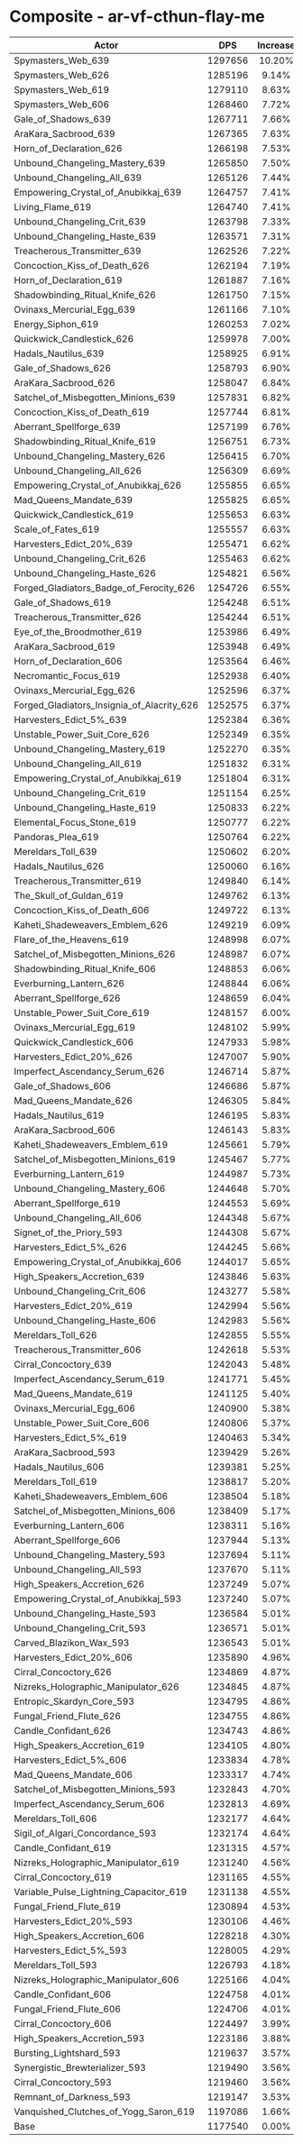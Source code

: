 # Composite - ar-vf-cthun-flay-me
| Actor | DPS | Increase |
|---|:---:|:---:|
|Spymasters_Web_639|1297656|10.20%|
|Spymasters_Web_626|1285196|9.14%|
|Spymasters_Web_619|1279110|8.63%|
|Spymasters_Web_606|1268460|7.72%|
|Gale_of_Shadows_639|1267711|7.66%|
|AraKara_Sacbrood_639|1267365|7.63%|
|Horn_of_Declaration_626|1266198|7.53%|
|Unbound_Changeling_Mastery_639|1265850|7.50%|
|Unbound_Changeling_All_639|1265126|7.44%|
|Empowering_Crystal_of_Anubikkaj_639|1264757|7.41%|
|Living_Flame_619|1264740|7.41%|
|Unbound_Changeling_Crit_639|1263798|7.33%|
|Unbound_Changeling_Haste_639|1263571|7.31%|
|Treacherous_Transmitter_639|1262526|7.22%|
|Concoction_Kiss_of_Death_626|1262194|7.19%|
|Horn_of_Declaration_619|1261887|7.16%|
|Shadowbinding_Ritual_Knife_626|1261750|7.15%|
|Ovinaxs_Mercurial_Egg_639|1261166|7.10%|
|Energy_Siphon_619|1260253|7.02%|
|Quickwick_Candlestick_626|1259978|7.00%|
|Hadals_Nautilus_639|1258925|6.91%|
|Gale_of_Shadows_626|1258793|6.90%|
|AraKara_Sacbrood_626|1258047|6.84%|
|Satchel_of_Misbegotten_Minions_639|1257831|6.82%|
|Concoction_Kiss_of_Death_619|1257744|6.81%|
|Aberrant_Spellforge_639|1257199|6.76%|
|Shadowbinding_Ritual_Knife_619|1256751|6.73%|
|Unbound_Changeling_Mastery_626|1256415|6.70%|
|Unbound_Changeling_All_626|1256309|6.69%|
|Empowering_Crystal_of_Anubikkaj_626|1255855|6.65%|
|Mad_Queens_Mandate_639|1255825|6.65%|
|Quickwick_Candlestick_619|1255653|6.63%|
|Scale_of_Fates_619|1255557|6.63%|
|Harvesters_Edict_20%_639|1255471|6.62%|
|Unbound_Changeling_Crit_626|1255463|6.62%|
|Unbound_Changeling_Haste_626|1254821|6.56%|
|Forged_Gladiators_Badge_of_Ferocity_626|1254726|6.55%|
|Gale_of_Shadows_619|1254248|6.51%|
|Treacherous_Transmitter_626|1254244|6.51%|
|Eye_of_the_Broodmother_619|1253986|6.49%|
|AraKara_Sacbrood_619|1253948|6.49%|
|Horn_of_Declaration_606|1253564|6.46%|
|Necromantic_Focus_619|1252938|6.40%|
|Ovinaxs_Mercurial_Egg_626|1252596|6.37%|
|Forged_Gladiators_Insignia_of_Alacrity_626|1252575|6.37%|
|Harvesters_Edict_5%_639|1252384|6.36%|
|Unstable_Power_Suit_Core_626|1252349|6.35%|
|Unbound_Changeling_Mastery_619|1252270|6.35%|
|Unbound_Changeling_All_619|1251832|6.31%|
|Empowering_Crystal_of_Anubikkaj_619|1251804|6.31%|
|Unbound_Changeling_Crit_619|1251154|6.25%|
|Unbound_Changeling_Haste_619|1250833|6.22%|
|Elemental_Focus_Stone_619|1250777|6.22%|
|Pandoras_Plea_619|1250764|6.22%|
|Mereldars_Toll_639|1250602|6.20%|
|Hadals_Nautilus_626|1250060|6.16%|
|Treacherous_Transmitter_619|1249840|6.14%|
|The_Skull_of_Guldan_619|1249762|6.13%|
|Concoction_Kiss_of_Death_606|1249722|6.13%|
|Kaheti_Shadeweavers_Emblem_626|1249219|6.09%|
|Flare_of_the_Heavens_619|1248998|6.07%|
|Satchel_of_Misbegotten_Minions_626|1248987|6.07%|
|Shadowbinding_Ritual_Knife_606|1248853|6.06%|
|Everburning_Lantern_626|1248844|6.06%|
|Aberrant_Spellforge_626|1248659|6.04%|
|Unstable_Power_Suit_Core_619|1248157|6.00%|
|Ovinaxs_Mercurial_Egg_619|1248102|5.99%|
|Quickwick_Candlestick_606|1247933|5.98%|
|Harvesters_Edict_20%_626|1247007|5.90%|
|Imperfect_Ascendancy_Serum_626|1246714|5.87%|
|Gale_of_Shadows_606|1246686|5.87%|
|Mad_Queens_Mandate_626|1246305|5.84%|
|Hadals_Nautilus_619|1246195|5.83%|
|AraKara_Sacbrood_606|1246143|5.83%|
|Kaheti_Shadeweavers_Emblem_619|1245661|5.79%|
|Satchel_of_Misbegotten_Minions_619|1245467|5.77%|
|Everburning_Lantern_619|1244987|5.73%|
|Unbound_Changeling_Mastery_606|1244648|5.70%|
|Aberrant_Spellforge_619|1244553|5.69%|
|Unbound_Changeling_All_606|1244348|5.67%|
|Signet_of_the_Priory_593|1244308|5.67%|
|Harvesters_Edict_5%_626|1244245|5.66%|
|Empowering_Crystal_of_Anubikkaj_606|1244017|5.65%|
|High_Speakers_Accretion_639|1243846|5.63%|
|Unbound_Changeling_Crit_606|1243277|5.58%|
|Harvesters_Edict_20%_619|1242994|5.56%|
|Unbound_Changeling_Haste_606|1242983|5.56%|
|Mereldars_Toll_626|1242855|5.55%|
|Treacherous_Transmitter_606|1242618|5.53%|
|Cirral_Concoctory_639|1242043|5.48%|
|Imperfect_Ascendancy_Serum_619|1241771|5.45%|
|Mad_Queens_Mandate_619|1241125|5.40%|
|Ovinaxs_Mercurial_Egg_606|1240900|5.38%|
|Unstable_Power_Suit_Core_606|1240806|5.37%|
|Harvesters_Edict_5%_619|1240463|5.34%|
|AraKara_Sacbrood_593|1239429|5.26%|
|Hadals_Nautilus_606|1239381|5.25%|
|Mereldars_Toll_619|1238817|5.20%|
|Kaheti_Shadeweavers_Emblem_606|1238504|5.18%|
|Satchel_of_Misbegotten_Minions_606|1238409|5.17%|
|Everburning_Lantern_606|1238311|5.16%|
|Aberrant_Spellforge_606|1237944|5.13%|
|Unbound_Changeling_Mastery_593|1237694|5.11%|
|Unbound_Changeling_All_593|1237670|5.11%|
|High_Speakers_Accretion_626|1237249|5.07%|
|Empowering_Crystal_of_Anubikkaj_593|1237240|5.07%|
|Unbound_Changeling_Haste_593|1236584|5.01%|
|Unbound_Changeling_Crit_593|1236571|5.01%|
|Carved_Blazikon_Wax_593|1236543|5.01%|
|Harvesters_Edict_20%_606|1235890|4.96%|
|Cirral_Concoctory_626|1234869|4.87%|
|Nizreks_Holographic_Manipulator_626|1234845|4.87%|
|Entropic_Skardyn_Core_593|1234795|4.86%|
|Fungal_Friend_Flute_626|1234755|4.86%|
|Candle_Confidant_626|1234743|4.86%|
|High_Speakers_Accretion_619|1234105|4.80%|
|Harvesters_Edict_5%_606|1233834|4.78%|
|Mad_Queens_Mandate_606|1233317|4.74%|
|Satchel_of_Misbegotten_Minions_593|1232843|4.70%|
|Imperfect_Ascendancy_Serum_606|1232813|4.69%|
|Mereldars_Toll_606|1232177|4.64%|
|Sigil_of_Algari_Concordance_593|1232174|4.64%|
|Candle_Confidant_619|1231315|4.57%|
|Nizreks_Holographic_Manipulator_619|1231240|4.56%|
|Cirral_Concoctory_619|1231165|4.55%|
|Variable_Pulse_Lightning_Capacitor_619|1231138|4.55%|
|Fungal_Friend_Flute_619|1230894|4.53%|
|Harvesters_Edict_20%_593|1230106|4.46%|
|High_Speakers_Accretion_606|1228218|4.30%|
|Harvesters_Edict_5%_593|1228005|4.29%|
|Mereldars_Toll_593|1226793|4.18%|
|Nizreks_Holographic_Manipulator_606|1225166|4.04%|
|Candle_Confidant_606|1224758|4.01%|
|Fungal_Friend_Flute_606|1224706|4.01%|
|Cirral_Concoctory_606|1224497|3.99%|
|High_Speakers_Accretion_593|1223186|3.88%|
|Bursting_Lightshard_593|1219637|3.57%|
|Synergistic_Brewterializer_593|1219490|3.56%|
|Cirral_Concoctory_593|1219460|3.56%|
|Remnant_of_Darkness_593|1219147|3.53%|
|Vanquished_Clutches_of_Yogg_Saron_619|1197086|1.66%|
|Base|1177540|0.00%|
